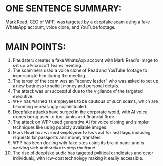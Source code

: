 # ONE SENTENCE SUMMARY:
Mark Read, CEO of WPP, was targeted by a deepfake scam using a fake WhatsApp account, voice clone, and YouTube footage.

# MAIN POINTS:

1. Fraudsters created a fake WhatsApp account with Mark Read's image to set up a Microsoft Teams meeting.
2. The scammers used a voice clone of Read and YouTube footage to impersonate him during the meeting.
3. The target of the scam was an "agency leader" who was asked to set up a new business to solicit money and personal details.
4. The attack was unsuccessful due to the vigilance of the targeted executive.
5. WPP has warned its employees to be cautious of such scams, which are becoming increasingly sophisticated.
6. Deepfake attacks have surged in the corporate world, with AI voice clones being used to fool banks and financial firms.
7. The attack on WPP used generative AI for voice cloning and simpler techniques like using publicly available images.
8. Mark Read has warned employees to look out for red flags, including requests for passports and money transfers.
9. WPP has been dealing with fake sites using its brand name and is working with authorities to stop the fraud.
10. The rise of deepfake audio has targeted political candidates and other individuals, with low-cost technology making it easily accessible.
